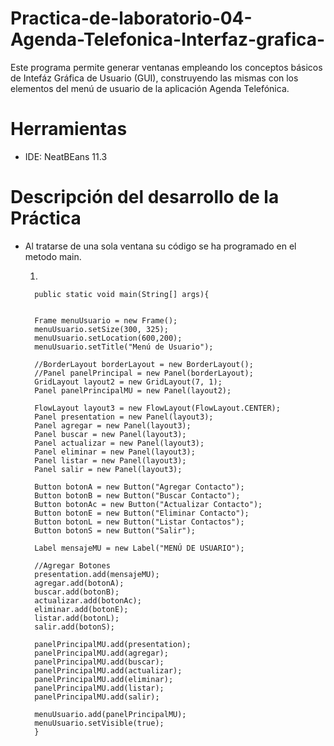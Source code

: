 # Practica-de-laboratorio-04-Agenda-Telefonica-Interfaz-grafica-


Este programa permite generar ventanas empleando los conceptos básicos de Intefáz Gráfica de Usuario (GUI), construyendo las mismas con los elementos del menú de usuario de la aplicación Agenda Telefónica.


# Herramientas
- IDE: NeatBEans 11.3

# Descripción del desarrollo de la Práctica

- Al tratarse de una sola ventana su código se ha programado en el metodo main.


   1.
   
    
        public static void main(String[] args){
        
        
        Frame menuUsuario = new Frame();
        menuUsuario.setSize(300, 325);
        menuUsuario.setLocation(600,200);
        menuUsuario.setTitle("Menú de Usuario");
       
        //BorderLayout borderLayout = new BorderLayout();
        //Panel panelPrincipal = new Panel(borderLayout);
        GridLayout layout2 = new GridLayout(7, 1);
        Panel panelPrincipalMU = new Panel(layout2);
        
        FlowLayout layout3 = new FlowLayout(FlowLayout.CENTER);
        Panel presentation = new Panel(layout3);
        Panel agregar = new Panel(layout3);
        Panel buscar = new Panel(layout3);
        Panel actualizar = new Panel(layout3);
        Panel eliminar = new Panel(layout3);
        Panel listar = new Panel(layout3);
        Panel salir = new Panel(layout3);
        
        Button botonA = new Button("Agregar Contacto");
        Button botonB = new Button("Buscar Contacto");
        Button botonAc = new Button("Actualizar Contacto");
        Button botonE = new Button("Eliminar Contacto");
        Button botonL = new Button("Listar Contactos");
        Button botonS = new Button("Salir");
        
        Label mensajeMU = new Label("MENÚ DE USUARIO");
        
        //Agregar Botones
        presentation.add(mensajeMU);
        agregar.add(botonA);
        buscar.add(botonB);
        actualizar.add(botonAc);
        eliminar.add(botonE);
        listar.add(botonL);
        salir.add(botonS);
        
        panelPrincipalMU.add(presentation);
        panelPrincipalMU.add(agregar);
        panelPrincipalMU.add(buscar);
        panelPrincipalMU.add(actualizar);
        panelPrincipalMU.add(eliminar);
        panelPrincipalMU.add(listar);
        panelPrincipalMU.add(salir);        
        
        menuUsuario.add(panelPrincipalMU);
        menuUsuario.setVisible(true);
        }



